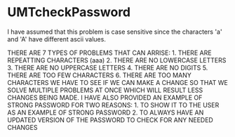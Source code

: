 # UMTcheckPassword
I have assumed that this problem is case sensitive since the characters 'a' and 'A' have different ascii values.

THERE ARE 7 TYPES OF PROBLEMS THAT CAN ARRISE:
	1. THERE ARE REPEATTING CHARACTERS (aaa)
	2. THERE ARE NO LOWERCASE LETTERS
	3. THERE ARE NO UPPERCASE LETTERS
	4. THERE ARE NO DIGITS
	5. THERE ARE TOO FEW CHARACTERS
	6. THERE ARE TOO MANY CHARACTERS
WE HAVE TO SEE IF WE CAN MAKE A CHANGE SO THAT WE SOLVE MULTIPLE PROBLEMS AT ONCE WHICH WILL RESULT LESS CHANGES BEING MADE.
I HAVE ALSO PROVIDED AN EXAMPLE OF STRONG PASSWORD FOR TWO REASONS:
	1. TO SHOW IT TO THE USER AS AN EXAMPLE OF STRONG PASSWORD
	2. TO ALWAYS HAVE AN UPDATED VERSION OF THE PASSWORD TO CHECK FOR ANY NEEDED CHANGES
